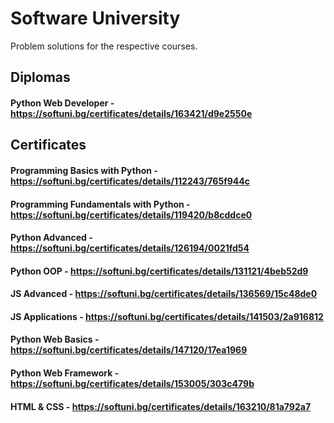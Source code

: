 # Software University
Problem solutions for the respective courses.

## Diplomas

#### Python Web Developer - https://softuni.bg/certificates/details/163421/d9e2550e


## Certificates

#### Programming Basics with Python - https://softuni.bg/certificates/details/112243/765f944c  

#### Programming Fundamentals with Python - https://softuni.bg/certificates/details/119420/b8cddce0

#### Python Advanced - https://softuni.bg/certificates/details/126194/0021fd54

#### Python OOP - https://softuni.bg/certificates/details/131121/4beb52d9

#### JS Advanced - https://softuni.bg/certificates/details/136569/15c48de0

#### JS Applications - https://softuni.bg/certificates/details/141503/2a916812

#### Python Web Basics - https://softuni.bg/certificates/details/147120/17ea1969

#### Python Web Framework - https://softuni.bg/certificates/details/153005/303c479b

#### HTML & CSS - https://softuni.bg/certificates/details/163210/81a792a7
